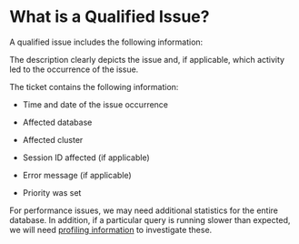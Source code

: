 # What is a Qualified Issue?

A qualified issue includes the following information:

The description clearly depicts the issue and, if applicable, which activity led to the occurrence of the issue.

The ticket contains the following information:

- Time and date of the issue occurrence

- Affected database

- Affected cluster

- Session ID affected (if applicable)

- Error message (if applicable)

- Priority was set

For performance issues, we may need additional statistics for the entire database. In addition, if a particular query is running slower than expected, we will need [profiling information](https://docs.exasol.com/db/latest/administration/on-premise/support/profiling_information.htm) to investigate these.

